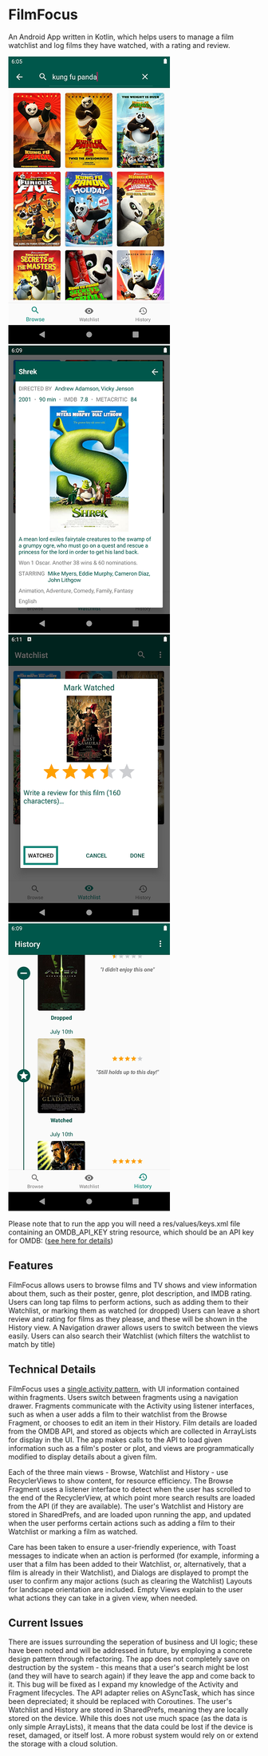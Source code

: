 FilmFocus
=================

An Android App written in Kotlin, which helps users to manage a film watchlist and log films they have watched, with a rating and review.

![searching for films](https://github.com/am-palmer/FilmFocus/blob/master/screenshots/searching.png)
![film details](https://github.com/am-palmer/FilmFocus/blob/master/screenshots/film_details.png)
![marking a film as watched](https://github.com/am-palmer/FilmFocus/blob/master/screenshots/marking_watched.png)
![history](https://github.com/am-palmer/FilmFocus/blob/master/screenshots/history.png)

Please note that to run the app you will need a res/values/keys.xml file containing an OMDB_API_KEY string resource, which should be an API key for OMDB: ([see here for details](https://www.omdbapi.com/apikey.aspx))

Features
------------
FilmFocus allows users to browse films and TV shows and view information about them, such as their poster, genre, plot description, and IMDB rating. Users can long tap films to perform actions, such as adding them to their Watchlist, or marking them as watched (or dropped)
Users can leave a short review and rating for films as they please, and these will be shown in the History view. A Navigation drawer allows users to switch between the views easily. Users can also search their Watchlist (which filters the watchlist to match by title)

Technical Details
------------

FilmFocus uses a [single activity pattern](https://www.youtube.com/watch?v=2k8x8V77CrU), with UI information contained within fragments. Users switch between fragments using a navigation drawer. Fragments communicate with the Activity using listener interfaces, such as when a user adds a film to their watchlist from the Browse Fragment, or chooses to edit an item in their History.
Film details are loaded from the OMDB API, and stored as objects which are collected in ArrayLists for display in the UI. The app makes calls to the API to load given information such as a film's poster or plot, and views are programmatically modified to display details about a given film.

Each of the three main views - Browse, Watchlist and History - use RecyclerViews to show content, for resource efficiency. The Browse Fragment uses a listener interface to detect when the user has scrolled to the end of the RecyclerView, at which point more search results are loaded from the API (if they are available).
The user's Watchlist and History are stored in SharedPrefs, and are loaded upon running the app, and updated when the user performs certain actions such as adding a film to their Watchlist or marking a film as watched.

Care has been taken to ensure a user-friendly experience, with Toast messages to indicate when an action is performed (for example, informing a user that a film has been added to their Watchlist, or, alternatively, that a film is already in their Watchlist), and Dialogs are displayed to prompt the user to confirm any major actions (such as clearing the Watchlist)
Layouts for landscape orientation are included. Empty Views explain to the user what actions they can take in a given view, when needed.

Current Issues
------------
There are issues surrounding the seperation of business and UI logic; these have been noted and will be addressed in future, by employing a concrete design pattern through refactoring.
The app does not completely save on destruction by the system - this means that a user's search might be lost (and they will have to search again) if they leave the app and come back to it. This bug will be fixed as I expand my knowledge of the Activity and Fragment lifecycles.
The API adapter relies on ASyncTask, which has since been depreciated; it should be replaced with Coroutines.
The user's Watchlist and History are stored in SharedPrefs, meaning they are locally stored on the device. While this does not use much space (as the data is only simple ArrayLists), it means that the data could be lost if the device is reset, damaged, or itself lost. A more robust system would rely on or extend the storage with a cloud solution.
